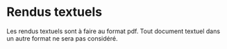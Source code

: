 # Rendus textuels

Les rendus textuels sont à faire au format pdf.
Tout document textuel dans un autre format ne sera pas considéré.
